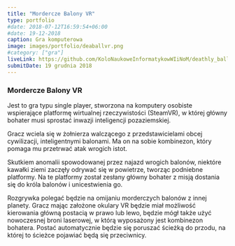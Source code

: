 ```yaml
---
title: "Mordercze Balony VR"
type: portfolio
#date: 2018-07-12T16:59:54+06:00
#date: 19-12-2018
caption: Gra komputerowa
image: images/portfolio/deaballvr.png
#category: ["gra"]
liveLink: https://github.com/KoloNaukoweInformatykowWIiNoM/deathly_balloons_vr
submitDate: 19 grudnia 2018
---
```

### Mordercze Balony VR
Jest to gra typu single player, stworzona na komputery osobiste wspierające platformę wirtualnej rzeczywistości (SteamVR), w której główny bohater musi sprostać inwazji inteligencji pozaziemskiej.

Gracz wciela się w żołnierza walczącego z przedstawicielami obcej cywilizacji, inteligentnymi balonami. Ma on na sobie kombinezon, który pomaga mu przetrwać atak wrogich istot. 

Skutkiem anomalii spowodowanej przez najazd wrogich balonów, niektóre kawałki ziemi zaczęły odrywać się w powietrze, tworząc podniebne platformy. Na te platformy został zesłany główny bohater z misją dostania się do króla balonów i unicestwienia go.

Rozgrywka polegać będzie na omijaniu morderczych balonów z innej planety. Gracz mając założone okulary VR będzie miał możliwość kierowania główną postacią w prawo lub lewo, będzie mógł także użyć nowoczesnej broni laserowej, w którą wyposażony jest kombinezon bohatera. Postać automatycznie będzie się poruszać ścieżką do przodu, na której to ścieżce pojawiać będą się przeciwnicy.